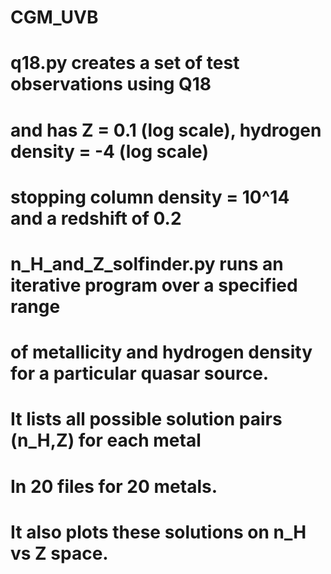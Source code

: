 # CGM_UVB

# q18.py creates a set of test observations using Q18
# and has Z = 0.1 (log scale), hydrogen density = -4 (log scale)
# stopping column density = 10^14 and a redshift of 0.2

# n_H_and_Z_solfinder.py runs an iterative program over a specified range
# of metallicity and hydrogen density for a particular quasar source.
# It lists all possible solution pairs (n_H,Z) for each metal
# In 20 files for 20 metals.
# It also plots these solutions on n_H vs Z space.
